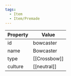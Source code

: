 ```yaml
---
tags:
  - Item
  - Item/Premade
---
```


| Property | Value        |
| -------- | ------------ |
| id       | bowcaster    |
| name     | Bowcaster    |
| type     | [[Crossbow]] |
| culture  | [[neutral]]  |


